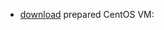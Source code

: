 * [download](https://drive.google.com/drive/folders/1HnkGb1gGYEP-X6EOwdHWeYhvxBD-yIUN?usp=sharing) prepared CentOS VM: